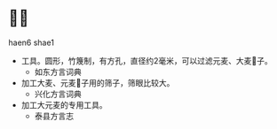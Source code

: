 





# 𪎉筛
haen6 shae1
+ 工具。圆形，竹篾制，有方孔，直径约2毫米，可以过滤元麦、大麦𪎉子。
  * 如东方言词典
+ 加工大麦、元麦𪎉子用的筛子，筛眼比较大。
  * 兴化方言词典
+ 加工大元麦的专用工具。
  * 泰县方言志
